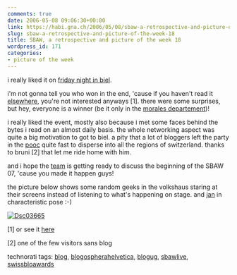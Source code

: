 ```yaml
---
comments: true
date: 2006-05-08 09:06:30+00:00
link: https://habi.gna.ch/2006/05/08/sbaw-a-retrospective-and-picture-of-the-week-18/
slug: sbaw-a-retrospective-and-picture-of-the-week-18
title: SBAW, a retrospective and picture of the week 18
wordpress_id: 171
categories:
- picture of the week
---
```



i really liked it on [friday night in biel](http://swissblogawards.ch/).
  
i'm not gonna tell you who won in the end, 'cause if you haven't read it [elsewhere](http://planet.blogug.ch/search/tag:sbaw%20or%20tag:sbawlive%20or%20inlink:swissblogawards.ch%20or%20sbaw), you're not interested anyways [1]. there were some surprises, but hey, everyone is a winner (be it only in the [morales departement](http://rho.slowli.com/2006/05/06/sbaw-2006/))!



i really liked the event, mostly also because i met some faces behind the bytes i read on an almost daily basis. the whole networking aspect was quite a big motivation to got to biel. a pity that a lot of bloggers left the party in the [pooc](http://www.pooc.ch/bar.html) quite fast to disperse into all the regions of switzerland. thanks to bruni [2] that let me ride home with him.



and i hope the [team](http://swissblogawards.ch/team/) is getting ready to discuss the beginning of the SBAW 07, 'cause you made it happen guys!



the picture below shows some random geeks in the volkshaus staring at their screens instead of listening to what's happening on stage. and [jan](https://pieceoplastic.com/) in characteristic pose :-) 
  




[![Dsc03665](https://habi.gna.ch/blog/images/DSC03665-tm.jpg)](https://habi.gna.ch/blog/images/DSC03665.jpg)







[1] or see it [here](http://swissblogawards.ch/winners2006)
  
[2] one of the few visitors sans blog





technorati tags: [blog](http://www.technorati.com/tag/blog), [blogospherahelvetica](http://www.technorati.com/tag/blogospherahelvetica), [blogug](http://www.technorati.com/tag/blogug), [sbawlive](http://www.technorati.com/tag/sbawlive), [swissbloawards](http://www.technorati.com/tag/swissbloawards)
